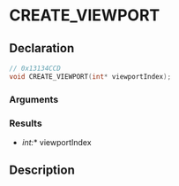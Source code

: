 # CREATE_VIEWPORT

## Declaration
```cpp
// 0x13134CCD
void CREATE_VIEWPORT(int* viewportIndex);
```

### Arguments

### Results
- **int*:** viewportIndex

## Description
